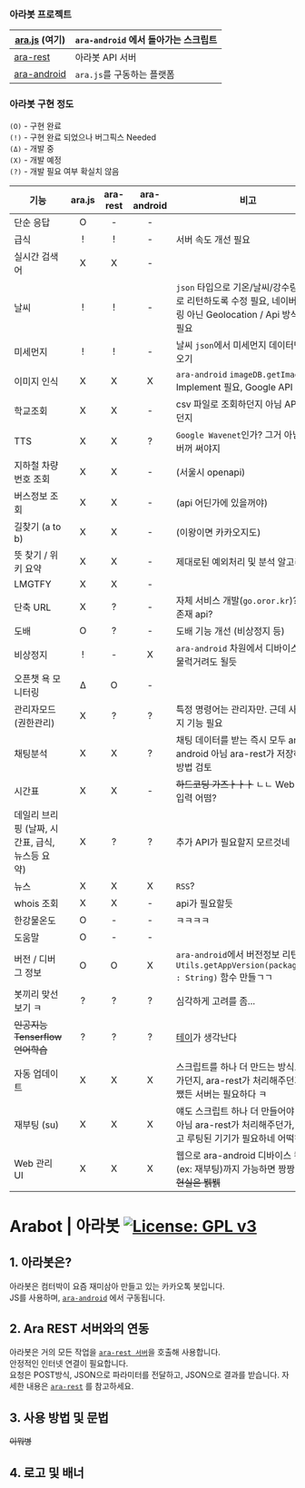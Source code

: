 ### 아라봇 프로젝트

| [**ara.js**](https://github.com/computerpark/ara.js) (여기) | `ara-android` 에서 돌아가는 스크립트 |
|---|---|
| [ara-rest](https://github.com/computerpark/ara-rest) | 아라봇 API 서버 |
| [ara-android](https://github.com/computerpark/ara-android) | `ara.js`를 구동하는 플랫폼 |

### 아라봇 구현 정도  
`(O)` - 구현 완료  
`(!)` - 구현 완료 되었으나 버그픽스 Needed  
`(Δ)` - 개발 중  
`(X)` - 개발 예정  
`(?)` - 개발 필요 여부 확실치 않음

| 기능 | ara.js | ara-rest | ara-android | 비고 |
|---|:---:|:---:|:---:|---|
| 단순 응답| O | - | - |  | 
| 급식 | ! | ! | - | 서버 속도 개선 필요 |
| 실시간 검색어 | X | X | - |  |
| 날씨 | ! | ! | - | `json` 타입으로 기온/날씨/강수량 등 따로 리턴하도록 수정 필요, 네이버 크롤링 아닌 Geolocation / Api 방식 변경 필요 |
| 미세먼지 | ! | ! | - | 날씨 `json`에서 미세먼지 데이터만 빼오기 |
| 이미지 인식 | X | X | X | `ara-android` `imageDB.getImage()` Implement 필요, Google API 사용  |
| 학교조회 | X | X | - | csv 파일로 조회하던지 아님 API를 찾던지 |
| TTS | X | X | ? | `Google Wavenet`인가? 그거 아님 네이버꺼 써야지 |
| 지하철 차량번호 조회 | X | X | - | (서울시 openapi) |
| 버스정보 조회 | X | X | - | (api 어딘가에 있을꺼야) |
| 길찾기 (a to b) | X | X | - | (이왕이면 카카오지도) |
| 뜻 찾기 / 위키 요약 | X | X | - | 제대로된 예외처리 및 분석 알고리즘 |
| LMGTFY | X | X | - |  |
| 단축 URL | X | ? | - | 자체 서비스 개발(`go.oror.kr`)? OR 존재 api? | 
| 도배 | O | ? | - | 도배 기능 개선 (비상정지 등) |
| 비상정지 | ! | - | X | `ara-android` 차원에서 디바이스를 주물럭거려도 될듯 |
| 오픈챗 욕 모니터링 | Δ | O | - |  |
| 관리자모드 (권한관리) | X | ? | ? | 특정 명령어는 관리자만. 근데 사칭방지 기능 필요 |
| 채팅분석 | X | X | ? | 채팅 데이터를 받는 즉시 모두 ara-android 아님 ara-rest가 저장하는 방법 검토 |
| 시간표 | X | X | - | ~~하드코딩 가즈ㅏㅏㅏ~~ ㄴㄴ Web UI로 입력 어떰? |
| 데일리 브리핑 (날짜, 시간표, 급식, 뉴스등 요약) | X | ? | ? | 추가 API가 필요할지 모르것네 |
| 뉴스 | X | X | X | `RSS`? |
| whois 조회 | X | X | - | api가 필요할듯 |
| 한강물온도 | O | - | - | ㅋㅋㅋㅋ |
| 도움말 | O | - | - |  |
| 버전 / 디버그 정보 | O | O | X | `ara-android`에서 버전정보 리턴하는 `Utils.getAppVersion(packagename : String)` 함수 만들ㄱㄱ |
| 봇끼리 맞선보기 ㅋ | ? | ? | ? | 심각하게 고려를 좀... |
| ~~인공지능 Tenserflow 언어학습~~ | ? | ? | ? | [테이]()가 생각난다 |
| 자동 업데이트 | X | X | X | 스크립트를 하나 더 만드는 방식으로 가던지, ara-rest가 처리해주던지. 어쨌든 서버는 필요하다 ㅋ |
| 재부팅 (su) | X | X | X | 얘도 스크립트 하나 더 만들어야 할듯 아님 ara-rest가 처리해주던가, 그리고 루팅된 기기가 필요하네 어떡하지 |
| Web 관리 UI | X | X | X | 웹으로 ara-android 디바이스 컨트롤(ex: 재부팅)까지 가능하면 짱짱 ㅋㅋ ~~현실은 뷁뷁~~|

# Arabot | 아라봇 [![License: GPL v3](https://img.shields.io/badge/License-GPL%20v3-blue.svg)](https://www.gnu.org/licenses/gpl-3.0)
  
## 1. 아라봇은?
아라봇은 컴터박이 요즘 재미삼아 만들고 있는 카카오톡 봇입니다.  
JS를 사용하며, [`ara-android`](https://github.com/computerpark/ara-android) 에서 구동됩니다.


## 2. Ara REST 서버와의 연동
아라봇은 거의 모든 작업을 [`ara-rest 서버`](https://github.com/computerpark/ara-rest)을 호출해 사용합니다.  
안정적인 인터넷 연결이 필요합니다.  
요청은 POST방식, JSON으로 파라미터를 전달하고, JSON으로 결과를 받습니다.
자세한 내용은 [`ara-rest`](https://github.com/computerpark/ara-rest) 를 참고하세요.

## 3. 사용 방법 및 문법



~~이뭐병~~

## 4. 로고 및 배너
